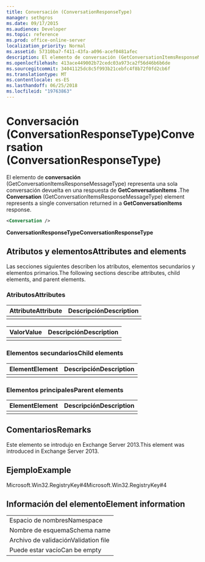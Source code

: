 ```yaml
---
title: Conversación (ConversationResponseType)
manager: sethgros
ms.date: 09/17/2015
ms.audience: Developer
ms.topic: reference
ms.prod: office-online-server
localization_priority: Normal
ms.assetid: 57310ba7-f411-43fa-a096-acef0481afec
description: El elemento de conversación (GetConversationItemsResponseMessageType) representa una sola conversación devuelta en una respuesta de GetConversationItems.
ms.openlocfilehash: 413ace449002b72cedc03a973ca2f56d46b6b6de
ms.sourcegitcommit: 34041125dc8c5f993b21cebfc4f8b72f0fd2cb6f
ms.translationtype: MT
ms.contentlocale: es-ES
ms.lasthandoff: 06/25/2018
ms.locfileid: "19763863"
---
```

# <a name="conversation-conversationresponsetype"></a><span data-ttu-id="f446c-103">Conversación (ConversationResponseType)</span><span class="sxs-lookup"><span data-stu-id="f446c-103">Conversation (ConversationResponseType)</span></span>

<span data-ttu-id="f446c-104">El elemento de **conversación** (GetConversationItemsResponseMessageType) representa una sola conversación devuelta en una respuesta de **GetConversationItems** .</span><span class="sxs-lookup"><span data-stu-id="f446c-104">The **Conversation** (GetConversationItemsResponseMessageType) element represents a single conversation returned in a **GetConversationItems** response.</span></span> 
  
```XML
<Conversation />
```

 <span data-ttu-id="f446c-105">**ConversationResponseType**</span><span class="sxs-lookup"><span data-stu-id="f446c-105">**ConversationResponseType**</span></span>
## <a name="attributes-and-elements"></a><span data-ttu-id="f446c-106">Atributos y elementos</span><span class="sxs-lookup"><span data-stu-id="f446c-106">Attributes and elements</span></span>

<span data-ttu-id="f446c-107">Las secciones siguientes describen los atributos, elementos secundarios y elementos primarios.</span><span class="sxs-lookup"><span data-stu-id="f446c-107">The following sections describe attributes, child elements, and parent elements.</span></span>
  
### <a name="attributes"></a><span data-ttu-id="f446c-108">Atributos</span><span class="sxs-lookup"><span data-stu-id="f446c-108">Attributes</span></span>

|<span data-ttu-id="f446c-109">**Attribute**</span><span class="sxs-lookup"><span data-stu-id="f446c-109">**Attribute**</span></span>|<span data-ttu-id="f446c-110">**Descripción**</span><span class="sxs-lookup"><span data-stu-id="f446c-110">**Description**</span></span>|
|:-----|:-----|
|||
   
#### 

|<span data-ttu-id="f446c-111">**Valor**</span><span class="sxs-lookup"><span data-stu-id="f446c-111">**Value**</span></span>|<span data-ttu-id="f446c-112">**Descripción**</span><span class="sxs-lookup"><span data-stu-id="f446c-112">**Description**</span></span>|
|:-----|:-----|
|||
   
### <a name="child-elements"></a><span data-ttu-id="f446c-113">Elementos secundarios</span><span class="sxs-lookup"><span data-stu-id="f446c-113">Child elements</span></span>

|<span data-ttu-id="f446c-114">**Element**</span><span class="sxs-lookup"><span data-stu-id="f446c-114">**Element**</span></span>|<span data-ttu-id="f446c-115">**Descripción**</span><span class="sxs-lookup"><span data-stu-id="f446c-115">**Description**</span></span>|
|:-----|:-----|
|||
   
### <a name="parent-elements"></a><span data-ttu-id="f446c-116">Elementos principales</span><span class="sxs-lookup"><span data-stu-id="f446c-116">Parent elements</span></span>

|<span data-ttu-id="f446c-117">**Element**</span><span class="sxs-lookup"><span data-stu-id="f446c-117">**Element**</span></span>|<span data-ttu-id="f446c-118">**Descripción**</span><span class="sxs-lookup"><span data-stu-id="f446c-118">**Description**</span></span>|
|:-----|:-----|
|||
   
## <a name="remarks"></a><span data-ttu-id="f446c-119">Comentarios</span><span class="sxs-lookup"><span data-stu-id="f446c-119">Remarks</span></span>

<span data-ttu-id="f446c-120">Este elemento se introdujo en Exchange Server 2013.</span><span class="sxs-lookup"><span data-stu-id="f446c-120">This element was introduced in Exchange Server 2013.</span></span>
  
## <a name="example"></a><span data-ttu-id="f446c-121">Ejemplo</span><span class="sxs-lookup"><span data-stu-id="f446c-121">Example</span></span>

<span data-ttu-id="f446c-122">Microsoft.Win32.RegistryKey#4</span><span class="sxs-lookup"><span data-stu-id="f446c-122">Microsoft.Win32.RegistryKey#4</span></span>
  
## <a name="element-information"></a><span data-ttu-id="f446c-123">Información del elemento</span><span class="sxs-lookup"><span data-stu-id="f446c-123">Element information</span></span>

||
|:-----|
|<span data-ttu-id="f446c-124">Espacio de nombres</span><span class="sxs-lookup"><span data-stu-id="f446c-124">Namespace</span></span>  <br/> |
|<span data-ttu-id="f446c-125">Nombre de esquema</span><span class="sxs-lookup"><span data-stu-id="f446c-125">Schema name</span></span>  <br/> |
|<span data-ttu-id="f446c-126">Archivo de validación</span><span class="sxs-lookup"><span data-stu-id="f446c-126">Validation file</span></span>  <br/> |
|<span data-ttu-id="f446c-127">Puede estar vacío</span><span class="sxs-lookup"><span data-stu-id="f446c-127">Can be empty</span></span>  <br/> |
   

